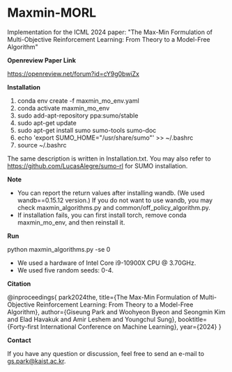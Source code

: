 # Maxmin-MORL
Implementation for the ICML 2024 paper: "The Max-Min Formulation of Multi-Objective Reinforcement Learning: From Theory to a Model-Free Algorithm"

**Openreview Paper Link**

https://openreview.net/forum?id=cY9g0bwiZx

**Installation** 
1. conda env create -f maxmin_mo_env.yaml
2. conda activate maxmin_mo_env
3. sudo add-apt-repository ppa:sumo/stable
4. sudo apt-get update
5. sudo apt-get install sumo sumo-tools sumo-doc
6. echo 'export SUMO_HOME="/usr/share/sumo"' >> ~/.bashrc
7. source ~/.bashrc

The same description is written in Installation.txt.
You may also refer to https://github.com/LucasAlegre/sumo-rl for SUMO installation.

**Note**
- You can report the return values after installing wandb. (We used wandb==0.15.12 version.)
  If you do not want to use wandb, you may check maxmin_algorithms.py and common/off_policy_algorithm.py.
- If installation fails, you can first install torch, remove conda maxmin_mo_env, and then reinstall it.


**Run**

python maxmin_algorithms.py -se 0

- We used a hardware of Intel Core i9-10900X CPU @ 3.70GHz.
- We used five random seeds: 0-4.

**Citation**

@inproceedings{
park2024the,
title={The Max-Min Formulation of Multi-Objective Reinforcement Learning: From Theory to a Model-Free Algorithm},
author={Giseung Park and Woohyeon Byeon and Seongmin Kim and Elad Havakuk and Amir Leshem and Youngchul Sung},
booktitle={Forty-first International Conference on Machine Learning},
year={2024}
}

**Contact**

If you have any question or discussion, feel free to send an e-mail to gs.park@kaist.ac.kr.
